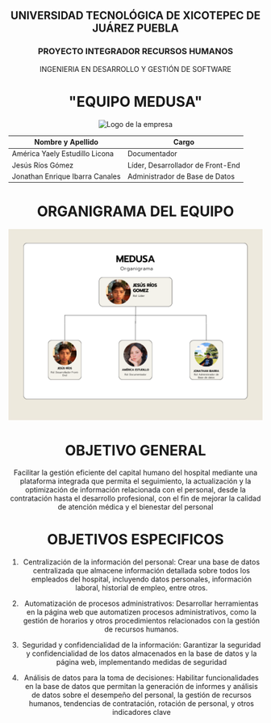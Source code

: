 <div align="center">
  
## UNIVERSIDAD TECNOLÓGICA DE XICOTEPEC DE JUÁREZ PUEBLA
### PROYECTO INTEGRADOR RECURSOS HUMANOS
INGENIERIA EN DESARROLLO Y GESTIÓN DE SOFTWARE 
# "EQUIPO MEDUSA"
 ![Logo de la empresa](https://github.com/JonaIbarra/Recursos-Humanos/blob/America/Documentation/LogoAzul.png)

| Nombre y Apellido       | Cargo                      |
| ----------------------- | -------------------------- |
| América Yaely Estudillo Licona | Documentador        |
| Jesús Ríos Gómez        | Líder,  Desarrollador de Front-End                      |
| Jonathan Enrique Ibarra Canales        | Administrador de Base de Datos |

# ORGANIGRAMA DEL EQUIPO
 ![Organigrama equipo Medusa](https://github.com/JonaIbarra/Recursos-Humanos/blob/main/Documentation/Organigrama.png)

# OBJETIVO GENERAL
Facilitar la gestión eficiente del capital humano del hospital mediante una plataforma integrada que permita el seguimiento, la actualización y la optimización de información relacionada con el personal, desde la contratación hasta el desarrollo profesional, con el fin de mejorar la calidad de atención médica y el bienestar del personal

# OBJETIVOS ESPECIFICOS
1. Centralización de la información del personal: Crear una base de datos centralizada que almacene información detallada sobre todos los empleados del hospital, incluyendo datos personales, información laboral, historial de empleo, entre otros.

2. Automatización de procesos administrativos: Desarrollar herramientas en la página web que automatizen procesos administrativos, como la gestión de horarios y otros procedimientos relacionados con la gestión de recursos humanos.

3. Seguridad y confidencialidad de la información: Garantizar la seguridad y confidencialidad de los datos almacenados en la base de datos y la página web, implementando medidas de seguridad
4. Análisis de datos para la toma de decisiones: Habilitar funcionalidades en la base de datos que permitan la generación de informes y análisis de datos sobre el desempeño del personal, la gestión de recursos humanos, tendencias de contratación, rotación de personal, y otros indicadores clave





